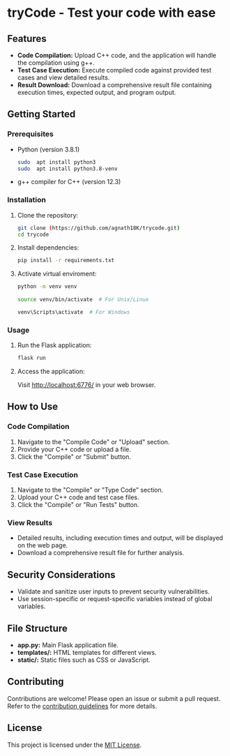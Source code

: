 # tryCode - Test your code with ease

## Features

- **Code Compilation:** Upload C++ code, and the application will handle the compilation using g++.
- **Test Case Execution:** Execute compiled code against provided test cases and view detailed results.
- **Result Download:** Download a comprehensive result file containing execution times, expected output, and program output.

## Getting Started

### Prerequisites

- Python (version 3.8.1)
    ```bash
    sudo  apt install python3
    sudo  apt install python3.8-venv
- g++ compiler for C++ (version 12.3)

### Installation

1. Clone the repository:

    ```bash
    git clone (https://github.com/agnath18K/trycode.git)
    cd trycode
    ```

2. Install dependencies:

    ```bash
    pip install -r requirements.txt
    ```
3. Activate virtual enviroment:
    ```bash
   python -m venv venv
  
   source venv/bin/activate  # For Unix/Linux
   
   venv\Scripts\activate  # For Windows
### Usage

1. Run the Flask application:

    ```bash
    flask run
    ```

2. Access the application:

    Visit [http://localhost:6776/](http://localhost:6776/) in your web browser.

## How to Use

### Code Compilation

1. Navigate to the "Compile Code" or "Upload" section.
2. Provide your C++ code or upload a file.
3. Click the "Compile" or "Submit" button.

### Test Case Execution

1. Navigate to the "Compile" or "Type Code" section.
2. Upload your C++ code and test case files.
3. Click the "Compile" or "Run Tests" button.

### View Results

- Detailed results, including execution times and output, will be displayed on the web page.
- Download a comprehensive result file for further analysis.

## Security Considerations

- Validate and sanitize user inputs to prevent security vulnerabilities.
- Use session-specific or request-specific variables instead of global variables.

## File Structure

- **app.py:** Main Flask application file.
- **templates/:** HTML templates for different views.
- **static/:** Static files such as CSS or JavaScript.

## Contributing

Contributions are welcome! Please open an issue or submit a pull request. Refer to the [contribution guidelines](CONTRIBUTING.md) for more details.

## License

This project is licensed under the [MIT License](LICENSE).
